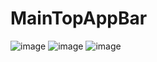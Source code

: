 ﻿# MainTopAppBar



![image](https://github.com/user-attachments/assets/3505659d-66ce-4a60-a8a6-2c7bdad06061)
![image](https://github.com/user-attachments/assets/d11c091e-a61c-4db8-b282-90165cd83c09)
![image](https://github.com/user-attachments/assets/70df5c10-abe3-4843-886d-a9fc00e001c2)
